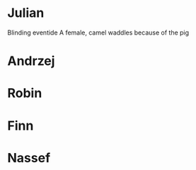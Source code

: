 # Julian
Blinding eventide
A female, camel waddles
because of the pig

# Andrzej


# Robin



# Finn



# Nassef